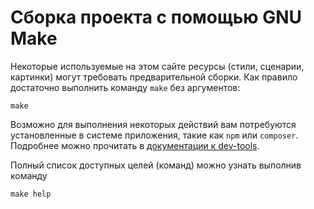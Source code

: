 # Сборка проекта с помощью GNU Make

Некоторые используемые на этом сайте ресурсы (стили, сценарии, картинки) могут требовать
предварительной сборки. Как правило достаточно выполнить команду `make` без аргументов:

    make

Возможно для выполнения некоторых действий вам потребуются установленные в системе приложения, такие
как `npm` или `composer`. Подробнее можно прочитать в [документации к dev-tools](../develop/dev-tools/README.md).

Полный список доступных целей (команд) можно узнать выполнив команду

    make help

